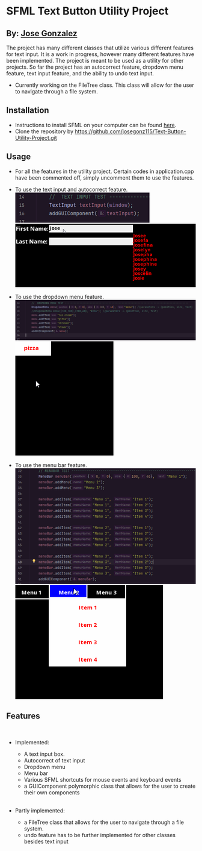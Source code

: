 # SFML Text Button Utility Project
## By: <ins> Jose Gonzalez </ins>
The project has many different classes that utilize various different features for text input. It is a work in progress, 
however many different features have been implemented. The project is meant to be used as a utility for other projects. 
So far the project has an autocorrect feature, dropdown menu feature, text input feature, and the ability to undo text input.

- Currently working on the FileTree class. This class will allow for the user to navigate through a file system.


## Installation

- Instructions to install SFML on your computer can be found [here](https://www.sfml-dev.org/tutorials/2.5/start-linux.php).
- Clone the repository by https://github.com/josegonz115/Text-Button-Utility-Project.git

## Usage
- For all the features in the utility project. Certain codes in application.cpp have been commented off, simply
uncomment them to use the features.
- To use the text input and autocorrect feature. <br>
![input of textinput](img/textInput_input.png)
![output of textinput](img/textInput_output.gif)

- To use the dropdown menu feature. <br>
![input of dropdown](img/dropdownMenu_input.png)
![output of dropdown](img/dropdownMenu_output.gif)

- To use the menu bar feature. <br>
![input of menuBar](img/menuBar_input.png)
![output of menuBar](img/menuBar_output.gif)
## Features

<br>

- Implemented:
  - A text input box.
  - Autocorrect of text input
  - Dropdown menu
  - Menu bar
  - Various SFML shortcuts for mouse events and keyboard events
  - a GUIComponent polymorphic class that allows for the user to create their own components

  <br>

- Partly implemented:
  - a FileTree class that allows for the user to navigate through a file system.
  - undo feature has to be further implemented for other classes besides text input

